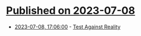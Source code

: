 # [Published on 2023-07-08](index.md)

* [2023-07-08, 17:06:00](https://lobste.rs/s/ltxxwj/test_against_reality) - [Test Against Reality](https://borretti.me/article/test-against-reality)
